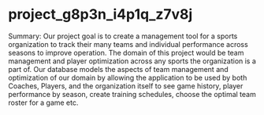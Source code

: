 # project_g8p3n_i4p1q_z7v8j

Summary:
Our project goal is to create a management tool for a sports organization to track their many teams and individual performance across seasons to improve operation. The domain of this project would be team management and player optimization across any sports the organization is a part of. Our database models the aspects of team management and optimization of our domain by allowing the application to be used by both Coaches, Players, and the organization itself to see game history, player performance by season, create training schedules, choose the optimal team roster for a game etc.

